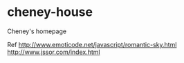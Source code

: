 cheney-house
============

Cheney's homepage

Ref
http://www.emoticode.net/javascript/romantic-sky.html
http://www.jssor.com/index.html
